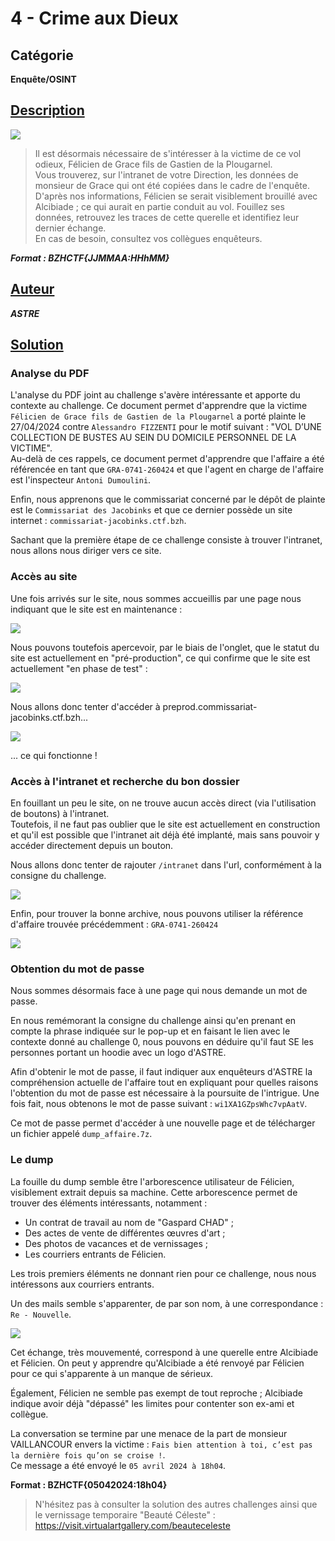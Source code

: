 # 4 - Crime aux Dieux

## Catégorie
**Enquête/OSINT**

## <u>**Description**</u>

![](img/4.png) 

> Il est désormais nécessaire de s'intéresser à la victime de ce vol odieux, Félicien de Grace fils de Gastien de la Plougarnel.  
Vous trouverez, sur l'intranet de votre Direction, les données de monsieur de Grace qui ont été copiées dans le cadre de l'enquête.  
D'après nos informations, Félicien se serait visiblement brouillé avec Alcibiade ; ce qui aurait en partie conduit au vol. Fouillez ses données, retrouvez les traces de cette querelle et identifiez leur dernier échange.  
En cas de besoin, consultez vos collègues enquêteurs.

***Format : BZHCTF{JJMMAA:HHhMM}***  

## <u>**Auteur**</u>

***ASTRE***

## <u>**Solution**</u>

### Analyse du PDF

L'analyse du PDF joint au challenge s'avère intéressante et apporte du contexte au challenge.  Ce document permet d'apprendre que la victime `Félicien de Grace fils de Gastien de la Plougarnel` a porté plainte le 27/04/2024 contre `Alessandro FIZZENTI` pour le motif suivant : "VOL D’UNE COLLECTION DE BUSTES AU SEIN DU DOMICILE PERSONNEL DE LA VICTIME".  
Au-delà de ces rappels, ce document permet d'apprendre que l'affaire a été référencée en tant que `GRA-0741-260424` et que l'agent en charge de l'affaire est l'inspecteur `Antoni Dumoulini`.

Enfin, nous apprenons que le commissariat concerné par le dépôt de plainte est le `Commissariat des Jacobinks` et que ce dernier possède un site internet : `commissariat-jacobinks.ctf.bzh`.

Sachant que la première étape de ce challenge consiste à trouver l'intranet, nous allons nous diriger vers ce site.  

### Accès au site 

Une fois arrivés sur le site, nous sommes accueillis par une page nous indiquant que le site est en maintenance : 

![](img/main.png)

Nous pouvons toutefois apercevoir, par le biais de l'onglet, que le statut du site est actuellement en "pré-production", ce qui confirme que le site est actuellement "en phase de test" : 

![](img/statut.png)

Nous allons donc tenter d'accéder à preprod.commissariat-jacobinks.ctf.bzh...

![](img/preprod.png)

... ce qui fonctionne ! 

### Accès à l'intranet et recherche du bon dossier

En fouillant un peu le site, on ne trouve aucun accès direct (via l'utilisation de boutons) à l'intranet.  
Toutefois, il ne faut pas oublier que le site est actuellement en construction et qu'il est possible que l'intranet ait déjà été implanté, mais sans pouvoir y accéder directement depuis un bouton.  

Nous allons donc tenter de rajouter `/intranet` dans l'url, conformément à la consigne du challenge.

![](img/intranet.png)

Enfin, pour trouver la bonne archive, nous pouvons utiliser la référence d'affaire trouvée précédemment : `GRA-0741-260424`

![](img/gra.png)

### Obtention du mot de passe

Nous sommes désormais face à une page qui nous demande un mot de passe. 

En nous remémorant la consigne du challenge ainsi qu'en prenant en compte la phrase indiquée sur le pop-up et en faisant le lien avec le contexte donné au challenge 0, nous pouvons en déduire qu'il faut SE les personnes portant un hoodie avec un logo d'ASTRE.  

Afin d'obtenir le mot de passe, il faut indiquer aux enquêteurs d'ASTRE la compréhension actuelle de l'affaire tout en expliquant pour quelles raisons l'obtention du mot de passe est nécessaire à la poursuite de l'intrigue. 
Une fois fait, nous obtenons le mot de passe suivant : `wi1XA1GZpsWhc7vpAatV`.

Ce mot de passe permet d'accéder à une nouvelle page et de télécharger un fichier appelé `dump_affaire.7z`.

### Le dump

La fouille du dump semble être l'arborescence utilisateur de Félicien, visiblement extrait depuis sa machine. Cette arborescence permet de trouver des éléments intéressants, notamment : 
- Un contrat de travail au nom de "Gaspard CHAD" ; 
- Des actes de vente de différentes œuvres d'art ; 
- Des photos de vacances et de vernissages ; 
- Les courriers entrants de Félicien.

Les trois premiers éléments ne donnant rien pour ce challenge, nous nous intéressons aux courriers entrants.

Un des mails semble s'apparenter, de par son nom, à une correspondance : `Re - Nouvelle`.

![](img/echange.png)

Cet échange, très mouvementé, correspond à une querelle entre Alcibiade et Félicien. On peut y apprendre qu'Alcibiade a été renvoyé par Félicien pour ce qui s'apparente à un manque de sérieux.  

Également, Félicien ne semble pas exempt de tout reproche ; Alcibiade indique avoir déjà "dépassé" les limites pour contenter son ex-ami et collègue.  

La conversation se termine par une menace de la part de monsieur VAILLANCOUR envers la victime : `Fais bien attention à toi, c’est pas la dernière fois qu’on se croise !`.  
Ce message a été envoyé le `05 avril 2024 à 18h04`.

**Format : BZHCTF{05042024:18h04}**

>N'hésitez pas à consulter la solution des autres challenges ainsi que le vernissage temporaire "Beauté Céleste" : https://visit.virtualartgallery.com/beauteceleste